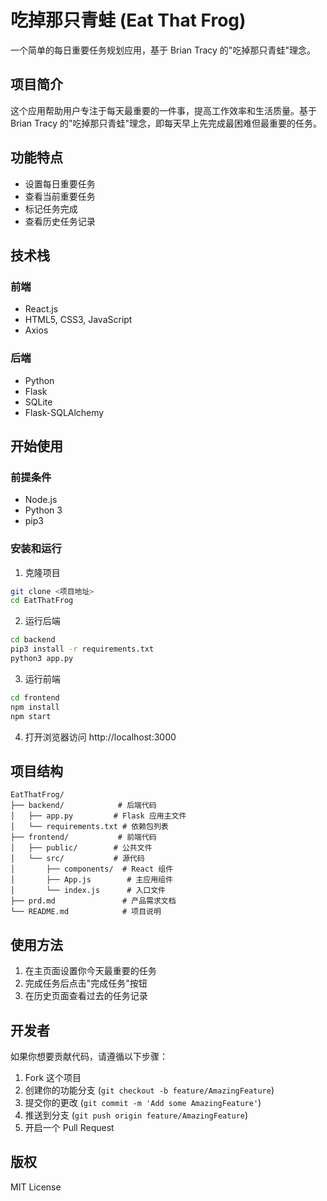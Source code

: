 # 吃掉那只青蛙 (Eat That Frog)

一个简单的每日重要任务规划应用，基于 Brian Tracy 的"吃掉那只青蛙"理念。

## 项目简介

这个应用帮助用户专注于每天最重要的一件事，提高工作效率和生活质量。基于 Brian Tracy 的"吃掉那只青蛙"理念，即每天早上先完成最困难但最重要的任务。

## 功能特点

- 设置每日重要任务
- 查看当前重要任务
- 标记任务完成
- 查看历史任务记录

## 技术栈

### 前端
- React.js
- HTML5, CSS3, JavaScript
- Axios

### 后端
- Python
- Flask
- SQLite
- Flask-SQLAlchemy

## 开始使用

### 前提条件

- Node.js
- Python 3
- pip3

### 安装和运行

1. 克隆项目

```bash
git clone <项目地址>
cd EatThatFrog
```

2. 运行后端

```bash
cd backend
pip3 install -r requirements.txt
python3 app.py
```

3. 运行前端

```bash
cd frontend
npm install
npm start
```

4. 打开浏览器访问 http://localhost:3000

## 项目结构

```
EatThatFrog/
├── backend/            # 后端代码
│   ├── app.py         # Flask 应用主文件
│   └── requirements.txt # 依赖包列表
├── frontend/           # 前端代码
│   ├── public/        # 公共文件
│   └── src/           # 源代码
│       ├── components/  # React 组件
│       ├── App.js        # 主应用组件
│       └── index.js      # 入口文件
├── prd.md               # 产品需求文档
└── README.md            # 项目说明
```

## 使用方法

1. 在主页面设置你今天最重要的任务
2. 完成任务后点击"完成任务"按钮
3. 在历史页面查看过去的任务记录

## 开发者

如果你想要贡献代码，请遵循以下步骤：

1. Fork 这个项目
2. 创建你的功能分支 (`git checkout -b feature/AmazingFeature`)
3. 提交你的更改 (`git commit -m 'Add some AmazingFeature'`)
4. 推送到分支 (`git push origin feature/AmazingFeature`)
5. 开启一个 Pull Request

## 版权

MIT License
